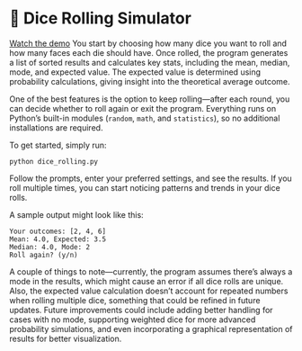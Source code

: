 # 🎲 Dice Rolling Simulator

[Watch the demo](https://github.com/cris-mbici/expected_value_dice/raw/main/dice_roller.mp4)
You start by choosing how many dice you want to roll and how many faces each die should have. Once rolled, the program generates a list of sorted results and calculates key stats, 
including the mean, median, mode, and expected value. The expected value is determined using probability calculations, giving insight into the theoretical average outcome.

One of the best features is the option to keep rolling—after each round, you can decide whether to roll again or exit the program. 
Everything runs on Python’s built-in modules (`random`, `math`, and `statistics`), so no additional installations are required.

To get started, simply run:
```
python dice_rolling.py
```
Follow the prompts, enter your preferred settings, and see the results. If you roll multiple times, you can start noticing patterns and trends in your dice rolls. 

A sample output might look like this:
```
Your outcomes: [2, 4, 6]
Mean: 4.0, Expected: 3.5
Median: 4.0, Mode: 2
Roll again? (y/n)
```

A couple of things to note—currently, the program assumes there’s always a mode in the results, which might cause an error if all dice rolls are unique. 
Also, the expected value calculation doesn’t account for repeated numbers when rolling multiple dice, something that could be refined in future updates.
Future improvements could include adding better handling for cases with no mode, 
supporting weighted dice for more advanced probability simulations, and even incorporating a graphical representation of results for better visualization.
